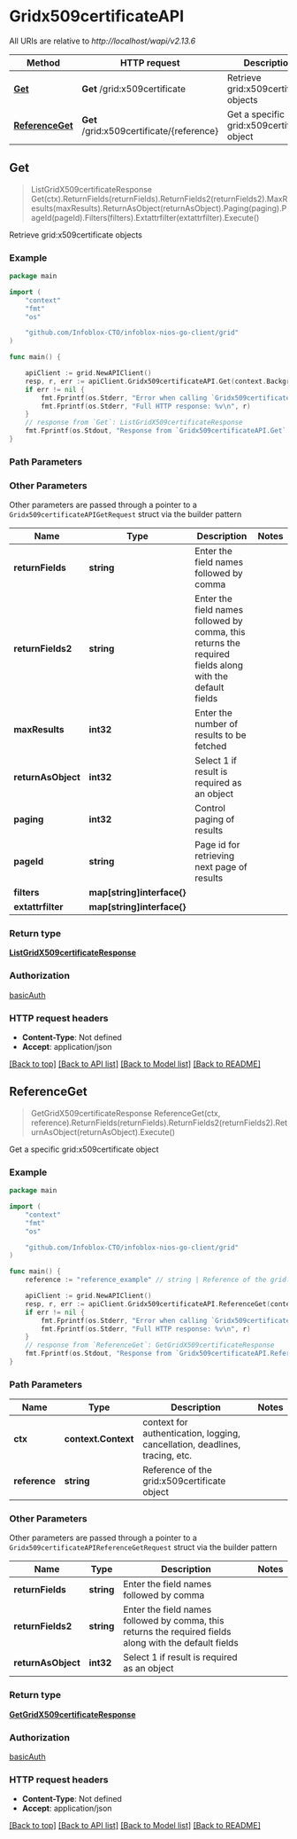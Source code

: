 # Gridx509certificateAPI

All URIs are relative to *http://localhost/wapi/v2.13.6*

Method | HTTP request | Description
------------- | ------------- | -------------
[**Get**](Gridx509certificateAPI.md#Get) | **Get** /grid:x509certificate | Retrieve grid:x509certificate objects
[**ReferenceGet**](Gridx509certificateAPI.md#ReferenceGet) | **Get** /grid:x509certificate/{reference} | Get a specific grid:x509certificate object



## Get

> ListGridX509certificateResponse Get(ctx).ReturnFields(returnFields).ReturnFields2(returnFields2).MaxResults(maxResults).ReturnAsObject(returnAsObject).Paging(paging).PageId(pageId).Filters(filters).Extattrfilter(extattrfilter).Execute()

Retrieve grid:x509certificate objects



### Example

```go
package main

import (
	"context"
	"fmt"
	"os"

	"github.com/Infoblox-CTO/infoblox-nios-go-client/grid"
)

func main() {

	apiClient := grid.NewAPIClient()
	resp, r, err := apiClient.Gridx509certificateAPI.Get(context.Background()).Execute()
	if err != nil {
		fmt.Fprintf(os.Stderr, "Error when calling `Gridx509certificateAPI.Get``: %v\n", err)
		fmt.Fprintf(os.Stderr, "Full HTTP response: %v\n", r)
	}
	// response from `Get`: ListGridX509certificateResponse
	fmt.Fprintf(os.Stdout, "Response from `Gridx509certificateAPI.Get`: %v\n", resp)
}
```

### Path Parameters



### Other Parameters

Other parameters are passed through a pointer to a `Gridx509certificateAPIGetRequest` struct via the builder pattern


Name | Type | Description  | Notes
------------- | ------------- | ------------- | -------------
**returnFields** | **string** | Enter the field names followed by comma | 
**returnFields2** | **string** | Enter the field names followed by comma, this returns the required fields along with the default fields | 
**maxResults** | **int32** | Enter the number of results to be fetched | 
**returnAsObject** | **int32** | Select 1 if result is required as an object | 
**paging** | **int32** | Control paging of results | 
**pageId** | **string** | Page id for retrieving next page of results | 
**filters** | **map[string]interface{}** |  | 
**extattrfilter** | **map[string]interface{}** |  | 

### Return type

[**ListGridX509certificateResponse**](ListGridX509certificateResponse.md)

### Authorization

[basicAuth](../README.md#basicAuth)

### HTTP request headers

- **Content-Type**: Not defined
- **Accept**: application/json

[[Back to top]](#) [[Back to API list]](../README.md#documentation-for-api-endpoints)
[[Back to Model list]](../README.md#documentation-for-models)
[[Back to README]](../README.md)


## ReferenceGet

> GetGridX509certificateResponse ReferenceGet(ctx, reference).ReturnFields(returnFields).ReturnFields2(returnFields2).ReturnAsObject(returnAsObject).Execute()

Get a specific grid:x509certificate object



### Example

```go
package main

import (
	"context"
	"fmt"
	"os"

	"github.com/Infoblox-CTO/infoblox-nios-go-client/grid"
)

func main() {
	reference := "reference_example" // string | Reference of the grid:x509certificate object

	apiClient := grid.NewAPIClient()
	resp, r, err := apiClient.Gridx509certificateAPI.ReferenceGet(context.Background(), reference).Execute()
	if err != nil {
		fmt.Fprintf(os.Stderr, "Error when calling `Gridx509certificateAPI.ReferenceGet``: %v\n", err)
		fmt.Fprintf(os.Stderr, "Full HTTP response: %v\n", r)
	}
	// response from `ReferenceGet`: GetGridX509certificateResponse
	fmt.Fprintf(os.Stdout, "Response from `Gridx509certificateAPI.ReferenceGet`: %v\n", resp)
}
```

### Path Parameters


Name | Type | Description  | Notes
------------- | ------------- | ------------- | -------------
**ctx** | **context.Context** | context for authentication, logging, cancellation, deadlines, tracing, etc.
**reference** | **string** | Reference of the grid:x509certificate object | 

### Other Parameters

Other parameters are passed through a pointer to a `Gridx509certificateAPIReferenceGetRequest` struct via the builder pattern


Name | Type | Description  | Notes
------------- | ------------- | ------------- | -------------
**returnFields** | **string** | Enter the field names followed by comma | 
**returnFields2** | **string** | Enter the field names followed by comma, this returns the required fields along with the default fields | 
**returnAsObject** | **int32** | Select 1 if result is required as an object | 

### Return type

[**GetGridX509certificateResponse**](GetGridX509certificateResponse.md)

### Authorization

[basicAuth](../README.md#basicAuth)

### HTTP request headers

- **Content-Type**: Not defined
- **Accept**: application/json

[[Back to top]](#) [[Back to API list]](../README.md#documentation-for-api-endpoints)
[[Back to Model list]](../README.md#documentation-for-models)
[[Back to README]](../README.md)

